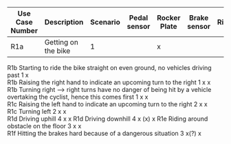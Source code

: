 Use Case Number | Description               | Scenario  | Pedal sensor | Rocker Plate | Brake sensor | Rizer
---             | ---                       | ---       | ---          | ---          | ---          | ---
R1a	            | Getting on the bike	    | 1         |              | x      	  |              |

R1b	Starting to ride the bike straight on even ground, no vehicles driving past 	1	x			
R1b	Raising the right hand to indicate an upcoming turn to the right	1	x	x		
R1b	Turning right —> right turns have no danger of being hit by a vehicle overtaking the cyclist, hence this comes first	1	x	x		
R1c	Raising the left hand to indicate an upcoming turn to the right	2	x	x		
R1c	Turning left	2	x	x		
R1d	Driving uphill	4	x			x
R1d	Driving downhill	4	x		(x)	x
R1e	Riding around obstacle on the floor	3	x	x		
R1f	Hitting the brakes hard because of a dangerous situation	3		x(?)	x	

